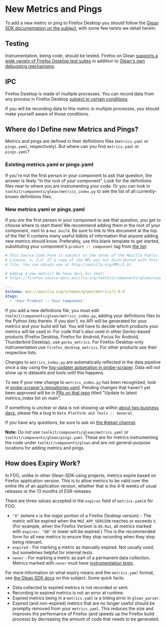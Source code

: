 # New Metrics and Pings

To add a new metric or ping to Firefox Desktop you should follow the
[Glean SDK documentation on the subject](https://mozilla.github.io/glean/book/user/adding-new-metrics.html),
with some few twists we detail herein:

## Testing

Instrumentation, being code, should be tested.
Firefox on Glean [supports a wide variety of Firefox Desktop test suites][instrumentation-tests]
in addition to [Glean's own debugging mechanisms][glean-debug].

## IPC

Firefox Desktop is made of multiple processes.
You can record data from any process in Firefox Desktop
[subject to certain conditions](../dev/ipc.md).

If you will be recording data to this metric in multiple processes,
you should make yourself aware of those conditions.

## Where do I Define new Metrics and Pings?

Metrics and pings are defined in their definitions files
(`metrics.yaml` or `pings.yaml`, respectively).
But where can you find `metrics.yaml` or `pings.yaml`?

### Existing metrics.yaml or pings.yaml

If you're not the first person in your component to ask that question,
the answer is likely "in the root of your component".
Look for the definitions files near to where you are instrumenting your code.
Or you can look in
`toolkit/components/glean/metrics_index.py`
to see the list of all currently-known definitions files.

### New metrics.yaml or pings.yaml

If you _are_ the first person in your component to ask that question,
you get to choose where to start them!
We recommend adding them in the root of your component, next to a `moz.build`.
Be sure to link to this document at the top of the file!
It contains many useful tidbits of information that anyone adding new metrics should know.
Preferably, use this blank template to get started,
substituting your component's `product :: component` tag from
[the list](https://searchfox.org/mozilla-central/source/toolkit/components/glean/tags.yaml):

```yaml
# This Source Code Form is subject to the terms of the Mozilla Public
# License, v. 2.0. If a copy of the MPL was not distributed with this
# file, You can obtain one at http://mozilla.org/MPL/2.0/.

# Adding a new metric? We have docs for that!
# https://firefox-source-docs.mozilla.org/toolkit/components/glean/user/new_definitions_file.html

---
$schema: moz://mozilla.org/schemas/glean/metrics/2-0-0
$tags:
  - 'Your Product :: Your Component'

```

If you add a new definitions file, you must edit
`toolkit/components/glean/metrics_index.py`,
adding your definitions files to the Python lists therein.
If you don't, no API will be generated for your metrics and your build will fail.
You will have to decide which products your metrics will be used in.
For code that's also used in other Gecko-based products
(Firefox Desktop, Firefox for Android, Focus for Android, Thunderbird Desktop), use `gecko_metrics`.
For Firefox-Desktop-only instrumentation use `firefox_desktop_metrics`.
For other products use their respective lists.

Changes to `metrics_index.py` are automatically reflected in the data pipeline once a day
using the [fog-updater automation in probe-scraper](https://github.com/mozilla/probe-scraper/tree/main/fog-updater).
Data will not show up in datasets and tools until this happens.

To see if your new change to `metrics_index.py` has been recognized,
look at [probe-scraper's repositories.yaml](https://github.com/mozilla/probe-scraper/blob/main/repositories.yaml).
Pending changes that haven't yet been approved will be in
[PRs on that repo](https://github.com/mozilla/probe-scraper/pulls)
titled "Update to latest metrics_index list on main".

If something is unclear or data is not showing up within
[about two business days](https://blog.mozilla.org/data/2021/12/14/this-week-in-glean-how-long-must-i-wait-before-i-can-see-my-data/),
please file a bug in `Data Platform and Tools :: General`.

If you have any questions, be sure to ask on
[the #glean channel](https://chat.mozilla.org/#/room/#glean:mozilla.org).

**Note:** Do _not_ use `toolkit/components/glean/metrics.yaml`
or `toolkit/components/glean/pings.yaml`.
These are for metrics instrumenting the code under `toolkit/components/glean`
and are not general-purpose locations for adding metrics and pings.

## How does Expiry Work?

In FOG,
unlike in other Glean-SDK-using projects,
metrics expire based on Firefox application version.
This is to allow metrics to be valid over the entire life of an application version,
whether that is the 4-6 weeks of usual releases or the 13 months of ESR releases.

There are three values accepted in the `expires` field of `metrics.yaml`s for FOG:
* `"X"` (where `X` is the major portion of a Firefox Desktop version) -
  The metric will be expired when the `MOZ_APP_VERSION` reaches or exceeds `X`.
  (For example, when the Firefox Version is `88.0a1`,
  all metrics marked with `expires: "88"` or lower will be expired.)
  This is the recommended form for all new metrics to ensure they stop recording when they stop being relevant.
* `expired` - For marking a metric as manually expired.
  Not usually used, but sometimes helpful for internal tests.
* `never` - For marking a metric as part of a permanent data collection.
  Metrics marked with `never` must have
  [instrumentation tests](instrumentation_tests).

For more information on what expiry means and the
`metrics.yaml` format, see
[the Glean SDK docs](https://mozilla.github.io/glean/book/user/metric-parameters.html)
on this subject. Some quick facts:

* Data collected to expired metrics is not recorded or sent.
* Recording to expired metrics is not an error at runtime.
* Expired metrics being in a `metrics.yaml` is a linting error in `glean_parser`.
* Expired (and non-expired) metrics that are no longer useful should be promptly removed from your `metrics.yaml`.
  This reduces the size and improves the performance of Firefox
  (and speeds up the Firefox build process)
  by decreasing the amount of code that needs to be generated.

[instrumentation-tests]: ./instrumentation_tests
[glean-debug]: https://mozilla.github.io/glean/book/reference/debug/index.html
